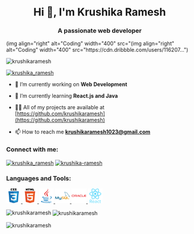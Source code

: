
<h1 align="center">Hi 👋, I'm Krushika Ramesh</h1>
<h3 align="center">A passionate web developer</h3>
(img align="right" alt="Coding" width="400" src="(img align="right" alt="Coding" width="400" src="https://cdn.dribbble.com/users/116207...")

<p align="left"> <img src="https://komarev.com/ghpvc/?username=krushikaramesh&label=Profile%20views&color=0e75b6&style=flat" alt="krushikaramesh" /> </p>

<p align="left"> <a href="https://twitter.com/krushika_ramesh" target="blank"><img src="https://img.shields.io/twitter/follow/krushika_ramesh?logo=twitter&style=for-the-badge" alt="krushika_ramesh" /></a> </p>

- 🔭 I’m currently working on **Web Development**

- 🌱 I’m currently learning **React.js and Java**

- 👨‍💻 All of my projects are available at [https://github.com/krushikaramesh](https://github.com/krushikaramesh)

- 📫 How to reach me **krushikaramesh1023@gmail.com**

<h3 align="left">Connect with me:</h3>
<p align="left">
<a href="https://twitter.com/krushika_ramesh" target="blank"><img align="center" src="https://raw.githubusercontent.com/rahuldkjain/github-profile-readme-generator/master/src/images/icons/Social/twitter.svg" alt="krushika_ramesh" height="30" width="40" /></a>
<a href="https://linkedin.com/in/krushika-ramesh" target="blank"><img align="center" src="https://raw.githubusercontent.com/rahuldkjain/github-profile-readme-generator/master/src/images/icons/Social/linked-in-alt.svg" alt="krushika-ramesh" height="30" width="40" /></a>
</p>

<h3 align="left">Languages and Tools:</h3>
<p align="left"> <a href="https://www.w3schools.com/css/" target="_blank" rel="noreferrer"> <img src="https://raw.githubusercontent.com/devicons/devicon/master/icons/css3/css3-original-wordmark.svg" alt="css3" width="40" height="40"/> </a> <a href="https://www.w3.org/html/" target="_blank" rel="noreferrer"> <img src="https://raw.githubusercontent.com/devicons/devicon/master/icons/html5/html5-original-wordmark.svg" alt="html5" width="40" height="40"/> </a> <a href="https://www.java.com" target="_blank" rel="noreferrer"> <img src="https://raw.githubusercontent.com/devicons/devicon/master/icons/java/java-original.svg" alt="java" width="40" height="40"/> </a> <a href="https://www.mysql.com/" target="_blank" rel="noreferrer"> <img src="https://raw.githubusercontent.com/devicons/devicon/master/icons/mysql/mysql-original-wordmark.svg" alt="mysql" width="40" height="40"/> </a> <a href="https://www.oracle.com/" target="_blank" rel="noreferrer"> <img src="https://raw.githubusercontent.com/devicons/devicon/master/icons/oracle/oracle-original.svg" alt="oracle" width="40" height="40"/> </a> <a href="https://reactjs.org/" target="_blank" rel="noreferrer"> <img src="https://raw.githubusercontent.com/devicons/devicon/master/icons/react/react-original-wordmark.svg" alt="react" width="40" height="40"/> </a> </p>

<p><img align="left" src="https://github-readme-stats.vercel.app/api/top-langs?username=krushikaramesh&show_icons=true&locale=en&layout=compact" alt="krushikaramesh" /></p>

<p>&nbsp;<img align="center" src="https://github-readme-stats.vercel.app/api?username=krushikaramesh&show_icons=true&locale=en" alt="krushikaramesh" /></p>

<p><img align="center" src="https://github-readme-streak-stats.herokuapp.com/?user=krushikaramesh&" alt="krushikaramesh" /></p>
